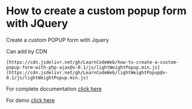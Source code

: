 # How to create a custom popup form with JQuery
Create a custom POPUP form with Jquery

Can add by CDN
````
[https://cdn.jsdelivr.net/gh/LearnCodeWeb/how-to-create-a-custom-popup-form-with-php-ajax@v-0.1/js/lightWeightPopup.min.js](https://cdn.jsdelivr.net/gh/LearnCodeWeb/lightWeightPopup@v-0.1/js/lightWeightPopup.min.js)
````


For complete documentation <a href="https://learncodeweb.com/web-development/how-to-create-a-custom-popup-form-with-php-and-ajax/" target="_blank">click here</a>


For demo <a href="https://learncodeweb.com/demo/web-development/how-to-create-a-custom-popup-form-with-php-and-ajax/" target="_blank">click here</a>
